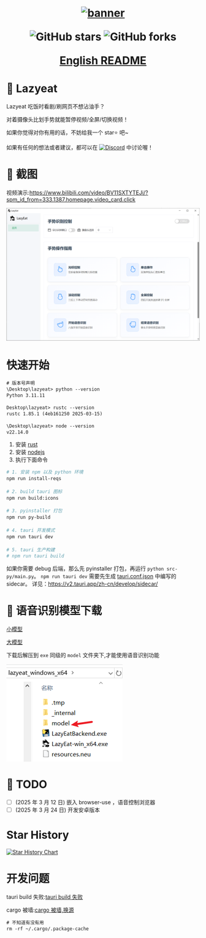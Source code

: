 <h1 align="center">
  <a href="https://github.com/maplelost/lazy-eat/releases">
    <img src="https://github.com/maplelost/lazy-eat/blob/master/public/lazyeat.png?raw=true" width="150" height="150" alt="banner" /><br>
  </a>
<div align="center">

![GitHub stars](https://img.shields.io/github/stars/maplelost/lazyeat)
![GitHub forks](https://img.shields.io/github/forks/maplelost/lazyeat?style=flat)

[English README](README_EN.md)

</div>
</h1>

# 🍕 Lazyeat

Lazyeat 吃饭时看剧/刷网页不想沾油手？

对着摄像头比划手势就能暂停视频/全屏/切换视频！

如果你觉得对你有用的话，不妨给我一个 star⭐ 吧~

如果有任何的想法或者建议，都可以在 [![Discord](https://img.shields.io/discord/1357641609176551566?label=Join%20Discord&logo=discord)](https://discord.gg/nTH6qRng)
中讨论喔！

# 🌠 截图

视频演示:https://www.bilibili.com/video/BV11SXTYTEJi/?spm_id_from=333.1387.homepage.video_card.click

![img.png](.readme/img.png)

# 快速开始

```
# 版本号声明
\Desktop\lazyeat> python --version
Python 3.11.11

Desktop\lazyeat> rustc --version
rustc 1.85.1 (4eb161250 2025-03-15)

\Desktop\lazyeat> node --version
v22.14.0
```

1. 安装 [rust](https://www.rust-lang.org/zh-CN/tools/install)
2. 安装 [nodejs](https://nodejs.org/zh-cn/)
3. 执行下面命令

```bash
# 1. 安装 npm 以及 python 环境
npm run install-reqs

# 2. build tauri 图标
npm run build:icons

# 3. pyinstaller 打包
npm run py-build

# 4. tauri 开发模式
npm run tauri dev

# 5. tauri 生产构建
# npm run tauri build
```

如果你需要 debug 后端，那么先 pyinstaller 打包，再运行 `python src-py/main.py`。
`npm run tauri dev` 需要先生成 [tauri.conf.json](src-tauri/tauri.conf.json) 中编写的 sidecar。
详见：https://v2.tauri.app/zh-cn/develop/sidecar/

# 📢 语音识别模型下载

[小模型](https://alphacephei.com/vosk/models/vosk-model-small-cn-0.22.zip)

[大模型](https://alphacephei.com/vosk/models/vosk-model-cn-0.22.zip)

下载后解压到 `exe` 同级的 `model` 文件夹下,才能使用语音识别功能

![img.png](.readme/img_model_example.png)

# 📝 TODO

- [ ] (2025 年 3 月 12 日) 嵌入 browser-use ，语音控制浏览器
- [ ] (2025 年 3 月 24 日) 开发安卓版本

[//]: # "# 📚 References"

# Star History

[![Star History Chart](https://api.star-history.com/svg?repos=maplelost/lazyeat&type=Date)](https://www.star-history.com/#maplelost/lazyeat&Date)

# 开发问题

tauri build 失败:[tauri build 失败](https://github.com/tauri-apps/tauri/issues/7338)

cargo 被墙:[cargo 被墙,换源](https://www.chenreal.com/post/599)

```
# 不知道有没有用
rm -rf ~/.cargo/.package-cache
```
